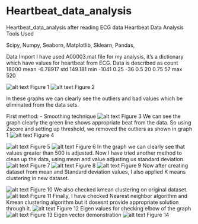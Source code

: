 # Heartbeat_data_analysis
Heartbeat_data_analysis after reading ECG data
Heartbeat Data Analysis
Tools Used

Scipy, Numpy, Seaborn, Matplotlib, Sklearn, Pandas, 

Data Import
I have used A00003.mat file for my analysis, it’s a dictionary which have values for heartbeat from ECG. Data is described as 
count	18000
mean	-6.78917
std	149.181
min	-1041
0.25	-36
0.5	20
0.75	57
max	520

![alt text](https://github.com/chaets/Heartbeat_data_analysis/blob/master/f1.png)
Figure 1
![alt text](https://github.com/chaets/Heartbeat_data_analysis/blob/master/f2.png)
Figure 2


 In these graphs we can clearly see the outliers and bad values which be eliminated from the data sets.

First method: -
Smoothing technique
![alt text](https://github.com/chaets/Heartbeat_data_analysis/blob/master/f3.png) 
Figure 3
We can see the graph clearly the green line shows appropriate beat from the data.
So using Zscore and setting up threshold, we removed the outliers as shown in graph 1
![alt text](https://github.com/chaets/Heartbeat_data_analysis/blob/master/f4.png) 
Figure 4

![alt text](https://github.com/chaets/Heartbeat_data_analysis/blob/master/f5.png) 
Figure 5
![alt text](https://github.com/chaets/Heartbeat_data_analysis/blob/master/f6.png) 
Figure 6
In the graph we can clearly see that values greater than 500 is adjusted. 
Now I have tried another method to clean up the data, using mean and value adjusting us standard deviation.
![alt text](https://github.com/chaets/Heartbeat_data_analysis/blob/master/f7.png) 
Figure 7
![alt text](https://github.com/chaets/Heartbeat_data_analysis/blob/master/f8.png) 
Figure 8
![alt text](https://github.com/chaets/Heartbeat_data_analysis/blob/master/f9.png) 
Figure 9
Now after creating dataset from mean and Standard deviation values, I also applied K means clustering in new dataset.

![alt text](https://github.com/chaets/Heartbeat_data_analysis/blob/master/f10.png) 
Figure 10
We also checked kmean clustering on original dataset.
![alt text](https://github.com/chaets/Heartbeat_data_analysis/blob/master/f11.png) 
Figure 11
Finally, I have checked Nearest neighbor algorithm and Kmean clustering algorithm but it dosesnt provide appropriate solution through it.
![alt text](https://github.com/chaets/Heartbeat_data_analysis/blob/master/f12.png) 
Figure 12
Eigen values for checking elbow of the graph
![alt text](https://github.com/chaets/Heartbeat_data_analysis/blob/master/f13.png) 
Figure 13
Eigen vector demonstration
![alt text](https://github.com/chaets/Heartbeat_data_analysis/blob/master/f15.png) 
Figure 14

